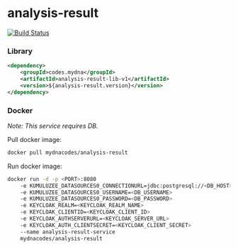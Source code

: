 # analysis-result

[![Build Status](https://jenkins.din-cloud.com/buildStatus/icon?job=mydnacodes%2Fanalysis-result-service%2Fmaster&subject=CI/CD)](https://jenkins.din-cloud.com/job/mydnacodes/job/analysis-result-service/job/master/)

### Library
```xml
<dependency>
    <groupId>codes.mydna</groupId>
    <artifactId>analysis-result-lib-v1</artifactId>
    <version>${analysis-result.version}</version>
</dependency>
```

### Docker

*Note: This service requires DB.*

Pull docker image:
```bash
docker pull mydnacodes/analysis-result
```

Run docker image:
```bash
docker run -d -p <PORT>:8080 
    -e KUMULUZEE_DATASOURCES0_CONNECTIONURL=jdbc:postgresql://<DB_HOST>:<DB_PORT>/analysis-result
    -e KUMULUZEE_DATASOURCES0_USERNAME=<DB_USERNAME> 
    -e KUMULUZEE_DATASOURCES0_PASSWORD=<DB_PASSWORD> 
    -e KEYCLOAK_REALM=<KEYCLOAK_REALM_NAME>
    -e KEYCLOAK_CLIENTID=<KEYCLOAK_CLIENT_ID>
    -e KEYCLOAK_AUTHSERVERURL=<KEYCLOAK_SERVER_URL>
    -e KEYCLOAK_AUTH_CLIENTSECRET=<KEYCLOAK_CLIENT_SECRET>
    --name analysis-result-service
    mydnacodes/analysis-result
```